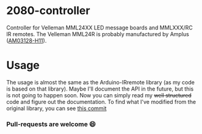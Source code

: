 # 2080-controller
Controller for Velleman MML24XX LED message boards and MMLXXX/RC IR remotes. The Velleman MML24R is probably manufactured by Amplus ([AM03128-H11](http://www.amplus.com.hk/LED_%20AM03128-H13.htm)).

# Usage
The usage is almost the same as the Arduino-IRremote library (as my code is based on that library). Maybe I'll document the API in the future, but this is not going to happen soon. Now you can simply read my <s>well structured</s> code and figure out the documentation. To find what I've modified from the original library, you can see [this commit](https://github.com/crushedice2000/2080-controller/commit/6ade2232c3832eba8bb211379027a647f3132cfd)

### Pull-requests are welcome :smile:
